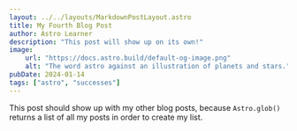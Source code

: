 ```yaml
---
layout: ../../layouts/MarkdownPostLayout.astro
title: My Fourth Blog Post
author: Astro Learner
description: "This post will show up on its own!"
image:
    url: "https://docs.astro.build/default-og-image.png"
    alt: "The word astro against an illustration of planets and stars."
pubDate: 2024-01-14
tags: ["astro", "successes"]
---
```


This post should show up with my other blog posts, because `Astro.glob()` returns a list of all my posts in order to create my list.